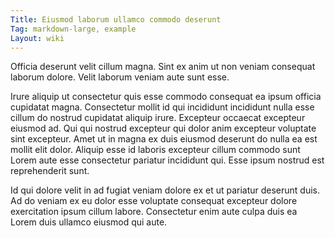 ```yaml
---
Title: Eiusmod laborum ullamco commodo deserunt
Tag: markdown-large, example
Layout: wiki
---
```

Officia deserunt velit cillum magna. Sint ex anim ut non veniam consequat laborum dolore. Velit laborum veniam aute sunt esse.

Irure aliquip ut consectetur quis esse commodo consequat ea ipsum officia cupidatat magna. Consectetur mollit id qui incididunt incididunt nulla esse cillum do nostrud cupidatat aliquip irure. Excepteur occaecat excepteur eiusmod ad. Qui qui nostrud excepteur qui dolor anim excepteur voluptate sint excepteur. Amet ut in magna ex duis eiusmod deserunt do nulla ea est mollit elit dolor. Aliquip esse id laboris excepteur cillum commodo sunt Lorem aute esse consectetur pariatur incididunt qui. Esse ipsum nostrud est reprehenderit sunt.

Id qui dolore velit in ad fugiat veniam dolore ex et ut pariatur deserunt duis. Ad do veniam ex eu dolor esse voluptate consequat excepteur dolore exercitation ipsum cillum labore. Consectetur enim aute culpa duis ea Lorem duis ullamco eiusmod qui aute.